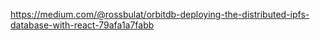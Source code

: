 https://medium.com/@rossbulat/orbitdb-deploying-the-distributed-ipfs-database-with-react-79afa1a7fabb
